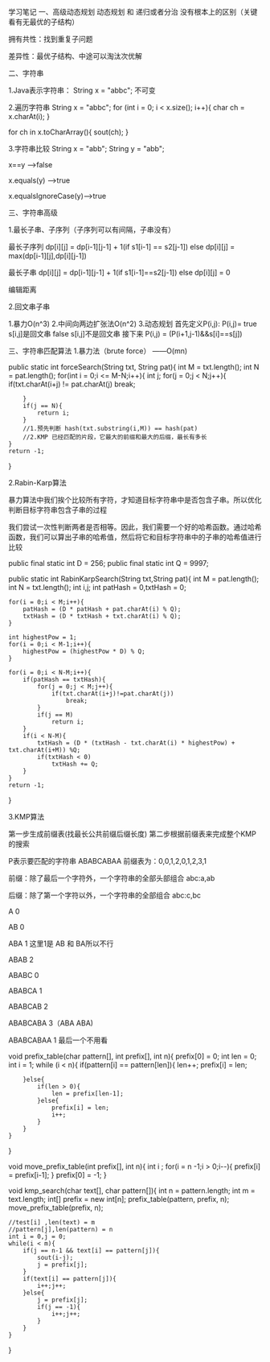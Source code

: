 学习笔记
一、高级动态规划
动态规划 和 递归或者分治 没有根本上的区别（关键看有无最优的子结构）

拥有共性：找到重复子问题

差异性：最优子结构、中途可以淘汰次优解

二、字符串

1.Java表示字符串：
String x = "abbc"; 不可变

2.遍历字符串
String x = "abbc";
for (int i = 0; i < x.size(); i++){
char ch = x.charAt(i);
}

for ch in x.toCharArray(){
sout(ch);
}

3.字符串比较
String x = "abb";
String y = "abb";

x==y ——>false

x.equals(y) ——>true

x.equalsIgnoreCase(y)——>true

三、字符串高级

1.最长子串、子序列（子序列可以有间隔，子串没有）

最长子序列
dp[i][j] = dp[i-1][j-1] + 1(if s1[i-1] == s2[j-1])
else dp[i][j] = max(dp[i-1][j],dp[i][j-1])

最长子串
dp[i][j] = dp[i-1][j-1] + 1(if s1[i-1]==s2[j-1])
else dp[i][j] = 0

编辑距离

2.回文串子串

1.暴力O(n^3)
2.中间向两边扩张法O(n^2)
3.动态规划
首先定义P(i,j):
    P(i,j)= true s[i,j]是回文串
            false s[i,j]不是回文串
接下来
P(i,j) = (P(i+1,j-1)&&s[i]==s[j])
            

三、字符串匹配算法
1.暴力法（brute force） ——O(mn)

public static int forceSearch(String txt, String pat){
    int M = txt.length();
    int N = pat.length();
    for(int i = 0;i <= M-N;i++){
        int j;
        for(j = 0;j < N;j++){
            if(txt.charAt(i+j) != pat.charAt(j)
                break;
                
        }
        if(j == N){
            return i;
        }
        //1.预先判断 hash(txt.substring(i,M)) == hash(pat)
        //2.KMP 已经匹配的片段，它最大的前缀和最大的后缀，最长有多长
    }
    return -1;
}

2.Rabin-Karp算法

暴力算法中我们挨个比较所有字符，才知道目标字符串中是否包含子串。所以优化判断目标字符串包含子串的过程

我们尝试一次性判断两者是否相等。因此，我们需要一个好的哈希函数。通过哈希函数，我们可以算出子串的哈希值，然后将它和目标字符串中的子串的哈希值进行比较

public final static int D = 256;
public final static int Q = 9997;

public static int RabinKarpSearch(String txt,String pat){
    int M = pat.length();
    int N = txt.length();
    int i,j;
    int patHash = 0,txtHash = 0;
    
    for(i = 0;i < M;i++){
        patHash = (D * patHash + pat.charAt(i) % Q);
        txtHash = (D * txtHash + txt.charAt(i) % Q);
    }
    
    int highestPow = 1;
    for(i = 0;i < M-1;i++){
        highestPow = (highestPow * D) % Q;
    }
    
    for(i = 0;i < N-M;i++){
        if(patHash == txtHash){
            for(j = 0;j < M;j++){
                if(txt.charAt(i+j)!=pat.charAt(j))
                    break;
            }
            if(j == M)
                return i;
        }
        if(i < N-M){
            txtHash = (D * (txtHash - txt.charAt(i) * highestPow) + txt.charAt(i+M)) %Q;
            if(txtHash < 0)
                txtHash += Q;
        }
    }
    return -1;
}

3.KMP算法

第一步生成前缀表(找最长公共前缀后缀长度)
第二步根据前缀表来完成整个KMP的搜索

P表示要匹配的字符串 ABABCABAA
前缀表为：0,0,1,2,0,1,2,3,1

前缀：除了最后一个字符外，一个字符串的全部头部组合
abc:a,ab

后缀：除了第一个字符以外，一个字符串的全部组合
abc:c,bc

A 0

AB 0

ABA 1 这里1是 AB 和 BA所以不行

ABAB 2

ABABC 0

ABABCA 1

ABABCAB 2

ABABCABA 3（ABA ABA)

ABABCABAA 1 最后一个不用看

void prefix_table(char pattern[], int prefix[], int n){
    prefix[0] = 0;
    int len = 0;
    int i = 1;
    while (i < n){
        if(pattern[i] == pattern[len]){
            len++;
            prefix[i] = len;
            
        }else{
            if(len > 0){
                len = prefix[len-1];
            }else{
                prefix[i] = len;
                i++;
            }
        }
    }
}

void move_prefix_table(int prefix[], int n){
    int i ;
    for(i = n -1;i > 0;i--){
        prefix[i] = prefix[i-1];
    }
    prefix[0] = -1;
}

void kmp_search(char text[], char pattern[]){
    int n = pattern.length;
    int m = text.length;
    int[] prefix = new int[n];
    prefix_table(pattern, prefix, n);
    move_prefix_table(prefix, n);
    
    //test[i] ,len(text) = m
    //pattern[j],len(pattern) = n
    int i = 0,j = 0;
    while(i < m){
        if(j == n-1 && text[i] == pattern[j]){
            sout(i-j);
            j = prefix[j];
        }
        if(text[i] == pattern[j]){
            i++;j++;
        }else{
            j = prefix[j];
            if(j == -1){
                i++;j++;
            }
        }
    }
}
